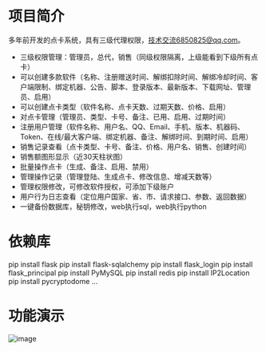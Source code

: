 # 项目简介
多年前开发的点卡系统，具有三级代理权限，技术交流6850825@qq.com。

* 三级权限管理：管理员，总代，销售（同级权限隔离，上级能看到下级所有点卡）
* 可以创建多款软件（名称、注册赠送时间、解绑扣除时间、解绑冷却时间、客户端限制、绑定机器、公告、脚本、登录版本、最新版本、下载网址、管理员、启用）
* 可以创建点卡类型（软件名称、点卡天数、过期天数、价格、启用）
* 对点卡管理（管理员、类型、卡号、备注、已用、启用、过期时间）
* 注册用户管理（软件名称、用户名、QQ、Email、手机、版本、机器码、Token、在线/最大客户端、绑定机器、备注、解绑时间、到期时间、启用）
* 销售记录查看（点卡类型、卡号、备注、价格、用户名、销售、创建时间）
* 销售额图形显示（近30天柱状图）
* 批量操作点卡（生成、备注、启用、禁用）
* 管理操作记录（管理登陆、生成点卡、修改信息、增减天数等）
* 管理权限修改，可修改软件授权，可添加下级账户
* 用户行为日志查看（定位用户国家、省、市、请求接口、参数、返回数据）
* 一键备份数据库，秘钥修改，web执行sql，web执行python

# 依赖库
pip install flask
pip install flask-sqlalchemy
pip install flask_login
pip install flask_principal
pip install PyMySQL
pip install redis
pip install IP2Location
pip install pycryptodome
...

# 功能演示
![image](https://github.com/hcaihao/SmartCard/blob/master/Demo.png)
